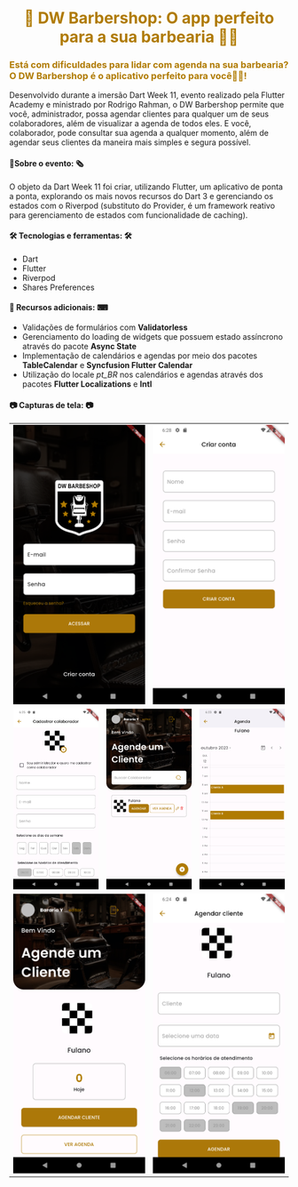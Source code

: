 <h1
    align="center"
    style="color: #B07B01;"
>
    📲 DW Barbershop: O app perfeito para a sua barbearia 💇🏿️
</h1>

<h3
    style="color: #B07B01;"
>
    Está com dificuldades para lidar com agenda na sua barbearia? O DW Barbershop é o aplicativo perfeito para você🧔🏻️!
</h3>

<p>Desenvolvido durante a imersão Dart Week 11, evento realizado pela Flutter Academy e ministrado por Rodrigo Rahman, o DW Barbershop permite que você, administrador, possa agendar clientes para qualquer um de seus colaboradores, além de visualizar a agenda de todos eles. E você, colaborador, pode consultar sua agenda a qualquer momento, além de agendar seus clientes da maneira mais simples e segura possível.</p>

<h4>📰️Sobre o evento: 🗞️</h4>
<p>O objeto da Dart Week 11 foi criar, utilizando Flutter, um aplicativo de ponta a ponta, explorando os mais novos recursos do Dart 3 e gerenciando os estados com o Riverpod (substituto do Provider, é um framework reativo para gerenciamento de estados com funcionalidade de caching).</p>

<h4>🛠 Tecnologias e ferramentas: 🛠</h4>
<ul>
    <li>Dart</li>
    <li>Flutter</li>
    <li>Riverpod</li>
    <li>Shares Preferences</li>
</ul>

<h4>📑 Recursos adicionais: ⌨</h4>
<ul>
    <li>Validações de formulários com <strong>Validatorless</strong></li>
    <li>Gerenciamento do loading de widgets que possuem estado assíncrono através do pacote <strong>Async State</strong></li>
    <li>Implementação de calendários e agendas por meio dos pacotes <strong>TableCalendar</strong> e <strong>Syncfusion Flutter Calendar</strong></li>
    <li>Utilização do locale <em>pt_BR</em> nos calendários e agendas através dos pacotes <strong>Flutter Localizations</strong> e <strong>Intl</strong></li>
</ul>

<h4>📷 Capturas de tela: 📷</h4>
<table>
    <tr>
        <td colspan="3">
            <img
                src="docs/assets/screenshots/login.png"
                alt="Tela de login"
                title="Tela de login"
            />
        </td>
        <td colspan="3">
            <img
                src="docs/assets/screenshots/criar_conta.png"
                alt="Tela de criação da conta do administrador"
                title="Tela de criação da conta do administrador"
            />
        </td>
    </tr>
    <tr>
        <td colspan="2">
            <img
                src="docs/assets/screenshots/cadastrar.png"
                alt="Tela de cadastro de colaborador"
                title="Tela de cadastro de colaborador"
            />
        </td>
        <td colspan="2">
            <img
                src="docs/assets/screenshots/adm_home.png"
                alt="Tela inicial do administrador"
                title="Tela inicial do administrador"
            />
        </td>
        <td colspan="2">
            <img
                src="docs/assets/screenshots/agenda.png"
                alt="Tela de agenda"
                title="Tela de agenda"
            />
        </td>
    </tr>
    <tr>
        <td colspan="3">
            <img
                src="docs/assets/screenshots/colaborador_home.png"
                alt="Tela inicial do colaborador"
                title="Tela inicial do colaborador"
            />
        </td>
        <td colspan="3">
            <img
                src="docs/assets/screenshots/agendar.png"
                alt="Tela para agendar um cliente"
                title="Tela para agendar um cliente"
            />
        </td>
    </tr>
</table>